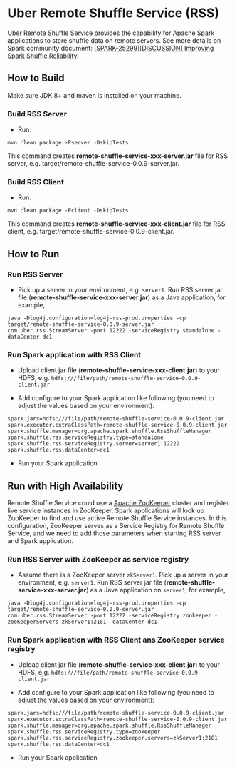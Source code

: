 # Uber Remote Shuffle Service (RSS)

Uber Remote Shuffle Service provides the capability for Apache Spark applications to store shuffle data 
on remote servers. See more details on Spark community document: 
[[SPARK-25299][DISCUSSION] Improving Spark Shuffle Reliability](https://docs.google.com/document/d/1uCkzGGVG17oGC6BJ75TpzLAZNorvrAU3FRd2X-rVHSM/edit?ts=5e3c57b8).

## How to Build

Make sure JDK 8+ and maven is installed on your machine.

### Build RSS Server

- Run: 

```
mvn clean package -Pserver -DskipTests
```

This command creates **remote-shuffle-service-xxx-server.jar** file for RSS server, e.g. target/remote-shuffle-service-0.0.9-server.jar.

### Build RSS Client

- Run: 

```
mvn clean package -Pclient -DskipTests
```

This command creates **remote-shuffle-service-xxx-client.jar** file for RSS client, e.g. target/remote-shuffle-service-0.0.9-client.jar.

## How to Run

### Run RSS Server

- Pick up a server in your environment, e.g. `server1`. Run RSS server jar file (**remote-shuffle-service-xxx-server.jar**) as a Java application, for example,

```
java -Dlog4j.configuration=log4j-rss-prod.properties -cp target/remote-shuffle-service-0.0.9-server.jar com.uber.rss.StreamServer -port 12222 -serviceRegistry standalone -dataCenter dc1
```

### Run Spark application with RSS Client

- Upload client jar file (**remote-shuffle-service-xxx-client.jar**) to your HDFS, e.g. `hdfs:///file/path/remote-shuffle-service-0.0.9-client.jar`

- Add configure to your Spark application like following (you need to adjust the values based on your environment):

```
spark.jars=hdfs:///file/path/remote-shuffle-service-0.0.9-client.jar
spark.executor.extraClassPath=remote-shuffle-service-0.0.9-client.jar
spark.shuffle.manager=org.apache.spark.shuffle.RssShuffleManager
spark.shuffle.rss.serviceRegistry.type=standalone
spark.shuffle.rss.serviceRegistry.server=server1:12222
spark.shuffle.rss.dataCenter=dc1
```

- Run your Spark application

## Run with High Availability

Remote Shuffle Service could use a [Apache ZooKeeper](https://zookeeper.apache.org/) cluster and register live service 
instances in ZooKeeper. Spark applications will look up ZooKeeper to find and use active Remote Shuffle Service instances. 
In this configuration, ZooKeeper serves as a Service Registry for Remote Shuffle Service, and we need to add those 
parameters when starting RSS server and Spark application.

### Run RSS Server with ZooKeeper as service registry

- Assume there is a ZooKeeper server `zkServer1`. Pick up a server in your environment, e.g. `server1`. Run RSS server jar file (**remote-shuffle-service-xxx-server.jar**) as a Java application on `server1`, for example,

```
java -Dlog4j.configuration=log4j-rss-prod.properties -cp target/remote-shuffle-service-0.0.9-server.jar com.uber.rss.StreamServer -port 12222 -serviceRegistry zookeeper -zooKeeperServers zkServer1:2181 -dataCenter dc1
```

### Run Spark application with RSS Client ans ZooKeeper service registry

- Upload client jar file (**remote-shuffle-service-xxx-client.jar**) to your HDFS, e.g. `hdfs:///file/path/remote-shuffle-service-0.0.9-client.jar`

- Add configure to your Spark application like following (you need to adjust the values based on your environment):

```
spark.jars=hdfs:///file/path/remote-shuffle-service-0.0.9-client.jar
spark.executor.extraClassPath=remote-shuffle-service-0.0.9-client.jar
spark.shuffle.manager=org.apache.spark.shuffle.RssShuffleManager
spark.shuffle.rss.serviceRegistry.type=zookeeper
spark.shuffle.rss.serviceRegistry.zookeeper.servers=zkServer1:2181
spark.shuffle.rss.dataCenter=dc1
```

- Run your Spark application
